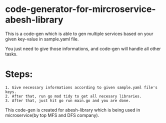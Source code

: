 # code-generator-for-mircroservice-abesh-library


This is a code-gen which is able to gen multiple services based on your given key-value in sample.yaml file.

You just need to give those informations, and code-gen will handle all other tasks.

# Steps:
    1. Give necessary informations according to given sample.yaml file's keys.
    2. After that, run go mod tidy to get all necesary libraries.
    3. After that, just hit go run main.go and you are done.


This code-gen is created for abesh-library which is being used in microservice(by top MFS and DFS company).